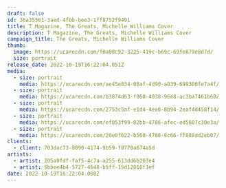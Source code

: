 ```yaml
---
draft: false
id: 36a35561-3aed-4fbb-bee3-1ff8752f9491
title: T Magazine, The Greats, Michelle Williams Cover
description: T Magazine, The Greats, Michelle Williams Cover
campaign_title: T﻿he Greats, Michelle Williams Cover
thumb:
  image: https://ucarecdn.com/f0a00c92-3225-419c-b69c-69fe879e8d7d/
  size: portrait
release_date: 2022-10-19T16:22:04.051Z
media:
  - size: portrait
    media: https://ucarecdn.com/ae45e834-08af-4d90-a039-699300fe7a4f/
  - size: portrait
    media: https://ucarecdn.com/b3874d63-f060-4038-96e8-ac3ba7461b60/
  - size: portrait
    media: https://ucarecdn.com/2753c5af-e1d4-4ea6-8b94-2eaf4d458f14/
  - size: portrait
    media: https://ucarecdn.com/ef053f99-82bb-4786-afec-ed5607c30e3a/
  - size: portrait
    media: https://ucarecdn.com/20e0f622-b560-4786-8c66-ff888ad2eb07/
clients:
  - client: 703dac73-8090-4174-9b59-f8770a674a5d
artists:
  - artist: 205a9fdf-faf5-4c7a-a255-613dd6b207e4
  - artist: 5bbee4b4-5727-4648-b5ff-15d12816f1ef
date: 2022-10-19T16:22:04.060Z
---
```


